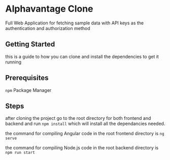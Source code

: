 # Alphavantage Clone
Full Web Application for fetching sample data with API keys as the authentication and authorization method
## Getting Started
this is a guide to how you can clone and install the dependencies to get it running
## Prerequisites
```npm``` Package Manager
## Steps
after cloning the project go to the root directory for both frontend and backend and run ```npm install``` which will install all the dependancies needed.

the command for compiling Angular code in the root frontend directory is ```ng serve```

the command for compiling Node.js code in the root backend directory is ```npm run start```
